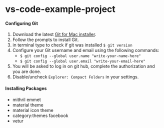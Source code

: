 # vs-code-example-project

#### Configuring Git
1. Download the latest <a href="https://sourceforge.net/projects/git-osx-installer/files/">Git for Mac installer</a>.
2. Follow the prompts to install Git.
3. in terminal type to check if git was installed <code>$ git version </code>
4. Configure your Git username and email using the following commands:
    - <code>$ git config --global user.name "write-your-name-here" </code>
    - <code>$ git config --global user.email "write-your-email-here" </code>
5. You will be asked to log in on git hub, complete the authorization and you are done.
6. Disable/uncheck <code>Explorer: Compact Folders</code> in your settings.

#### Installing Packages
- mithril emmet
- material theme
- material icon theme
- category:themes facebook
- vetur